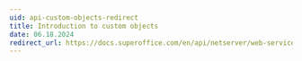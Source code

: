 ```yaml
---
uid: api-custom-objects-redirect
title: Introduction to custom objects
date: 06.18.2024
redirect_url: https://docs.superoffice.com/en/api/netserver/web-services/howto/custom-objects/index.html
---
```

